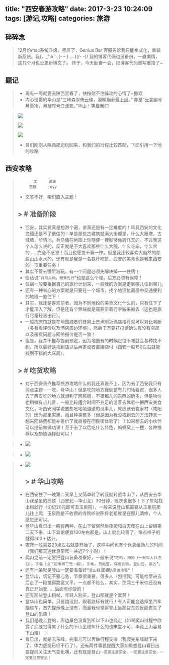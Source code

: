  
title: "西安春游攻略"
date: 2017-3-23 10:24:09
tags: [游记,攻略]
categories: 旅游
---
## 碎碎念


> 12月份mac系统升级，黑屏了，Genius Bar 客服告诉我只能格式化，重装新系统。我(。_°☆╲(- – ).....((/- -)/
> 我的博客代码也没备份，一直懒惰，这几个月也没更新博文了。 终于，今天勤奋一会，把博客代码重写重搭了~


## 题记

 

> - 再有一周就要去陕西赏春了，快按耐不住躁动的心情了~撒欢
> - 内心憧憬的华山是“三峰森翠倚云棱，凝睇烟萝最上层。” 亦是“云含幽兮月添冷，月凝晖兮江漾影。”华山！等着我们

> 
> ![](http://7xpfpd.com1.z0.glb.clouddn.com/f1a03ac79f3df8dc6c623e2bcd11728b46102898.jpg)
> 
> 
> ![](
> http://7xpfpd.com1.z0.glb.clouddn.com/fa8355e736d12f2ec4551fda4fc2d562843568a3.jpg)
> 
> 
> ![](
> http://7xpfpd.com1.z0.glb.clouddn.com/313ef9198618367ad2e5ce672e738bd4b21ce58f.jpg)
> - 哥们刚刚从陕西那边玩回来，和我们的行程比较匹配，下面引用一下他的攻略


<!--more-->



 

## 西安攻略    
>            文     波波
>          整理     jeyy
>  - 文笔不好，咱们直入主题！
> ## >  # 准备阶段
> -  西安，其实要真是想游个遍，讲真还是有一定难度的！毕竟西安的文化底蕴还是不了低估的！单是那些古建筑就满大街都是，什么大雁塔，古城墙，华清池，兵马俑在地图上你随便一搜就够你转几天的。不过我这个人怎么说的，反正就是不大喜欢那些什么大院，什么寺庙，什么宫的……完全不感冒！而且也感觉千篇一律。但是我比较喜欢大自然的那些山山水水的，还有就是我是一名铁杆吃货，西安的美食也是我来西安的一项重要任务！
> -  其实不管去哪里游玩，有一个问题必须先解决掉——住宿！
> -  俗话说`“兵马未动，粮草先行”`也是这么个理，后方必须有保障！
> -   住宿一般要根据自己的旅行计划来，一般我的方案是走到哪儿住到哪儿;
> -  还有一种省心的方案就是只要在一个城市，找个地理位置居中交通便利的地段一直住下！
> -  其实，我还是喜欢前者，因为不同地段的美食文化什么的，只有住下了才能深入了解。但是还有个弊端就是需要带着行李搬来搬去（这也是旅行尽量轻装出行）。
> -  一般找旅馆就是在地图或者蚂蜂窝上景点附近酒店推荐就可以对比判断（多看看评价以及酒店周边环境），然后千万要打电话确认有没有空房以及房费问题与网络报价是否一致！
> -  但是，我并不推荐提前预定，因为地图有的时候定位不准就会各种找不到，所以最好是找到店以后再定或者直接店付（西安一般150左右就能找到不错的大床房）。
> ## >  # 吃货攻略
>   -   对于西安景点推荐旅游攻略什么的我还真说不上，因为去了西安我只有两点主题——吃，登华山！但是吃的地方我倒是有几句话要说，很多人去了西安吃的地方就想到了回民街，不错那儿的东西的确多，但是物价也稍微有点儿贵，一般比较适合时间不充足的游客去体验一把西安美食文化，听西安同学说要想吃地地道道的没事儿，就应该去袁家村（咸阳的）因为那里实惠，而且种类繁多（但是因为我没找到去的方法转念一想来回路费都能补差价了就直接在回民街体验了）！如果想去的小伙伴可以提前做做功课！至于去了以后吃什么特色，蚂蜂窝上一搜，各种推荐以及酌情选择就可以！


> - ![](http://7xpfpd.com1.z0.glb.clouddn.com/wKgBZ1jREPCABH_2AAw5i4os97Q77%281%29.jpeg)


> - ![]( http://7xpfpd.com1.z0.glb.clouddn.com/wKgBZ1jREPSAKt9BAB_q1qVZqT812.jpeg)

> - ![](  http://7xpfpd.com1.z0.glb.clouddn.com/wKgBZ1jREPCABH_2AAw5i4os97Q77.jpeg)
>   ## >  # 华山攻略
>  -   在西安住了一晚第二天早上又简单转了转我就转战华山了，从西安去华山我是坐的高铁（西安北—华山北）30分钟，班次也很多！下了车站找出租就行（切记20元即可去玉泉院），一般来说登山都需要从玉泉院那儿往上爬，玉泉院是不收费的寺院听说陈抟老祖就是在那儿清修，个人感觉还可以。
>  -   登华山看日出一般有两种，在山下留宿然后夜爬和白天爬在山上留宿第二天下来，山下宾馆便宜100左右都是，山上就比较贵了，像点样子的就得300＋估计。
>  -   夜爬一般需要23点左右就要开始了，这样中间也有个休息缓劲儿的时间（我们那天连休息带爬一共近7个小时）！
>  -    爬山之前一定要把登山装备准备好，一般来说*`吃的`*，*`喝的（一般每人1L左右）`*，*`手套（山下超市两三元一副）`*，*`手电`*，*`充电宝`*，*`保暖衣物`*，*`登山包`*，*`雨衣`*。
>  -    还有一条就是登山一定要准备好*`登山鞋`*或者*`防滑运动鞋`*！
>  -    登华山，切记不要心急，节奏很重要，很多人（包括我）可能检票进去后走了一段觉得路宽又平，一点都不险么，其实，那两三千米你还没有真正开始登……后面有你受的！
>  -    还有那些登山拐杖，年轻人别买，登山那就是个累赘！
>  -    登华山也简单，只要路没封，跟着路标有就行！有人可能会选择坐汽车跟缆车，首先提示晚上没有，而且我也觉得登山坐那些东西反而丧失了登山的乐趣！
>   -    我们是晚上登的，周边景色没看到所以下山也纯走（如果爬山过程中欣赏了抑或觉得累了什么的下山坐缆车什么的也未尝不可，毕竟上山容易下山难）！
>   -   看日出，就是去东峰，完事儿可以再做行程安排（我爬完东峰就下来了，体力感觉已经不行了）。还有两件事要提醒大家如果想登山看日出要提前关注天气变化噢，还有就是登山`一定要注意安全，一定要注意安全，一定要注意安全！`